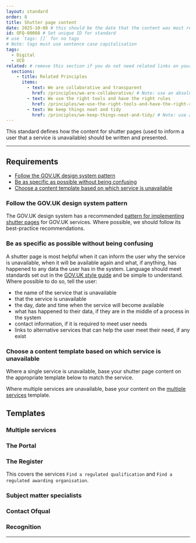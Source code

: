 ```yaml
---
layout: standard
order: 8
title: Shutter page content
date: 2025-10-08 # this should be the date that the content was most recently amended or formally reviewed
id: OFQ-00008 # Set unique ID for standard
# use `tags: []` for no tags
# Note: tags must use sentence case capitalisation
tags:
  - Digital
  - UCD
related: # remove this section if you do not need related links on your page
  sections:
    - title: Related Principles
      items:
        - text: We are collaborative and transparent
          href: /principles/we-are-collaborative/ # Note: use an absolute link from the site home page
        - text: We use the right tools and have the right rules
          href: /principles/we-use-the-right-tools-and-have-the-right-rules/ # Note: use an absolute link from the site home page
        - text: We keep things neat and tidy
          href: /principles/we-keep-things-neat-and-tidy/ # Note: use an absolute link from the site home page
---
```


<!-- Standard description -->

<!-- 

# Notes on line breaks

Please see https://x-govuk.github.io/govuk-eleventy-plugin/markdown/#line-breaks for notes on usage of line breaks.

# Notes on linking to headings within a page

Heading tags are automatically assigned an id, converting spaces to `kebab-case` and applying URL encoding. If you want to link to a specific heading, you can obtain the URL encoded link by running the site locally, inspecting the appropriate <h3> element in the browser's developer tools and copying the value from the 'id' attribute.
-->

This standard defines how the content for shutter pages (used to inform a user that a service is unavailable) should be written and presented.


---

## Requirements

<!-- Populate list for each requirement (there can be more than 2) -->

<!--

# Notes on anchor links

Use HTML URL encoding as in the 'Notes on links' above, to ensure that links to headers with punctuation works as expected. For example:

[Product documentation MUST include build, release and deployment processes](#product-documentation-must-include-build%2C-release-and-deployment-processes)

-->

- [Follow the GOV.UK design system pattern](#follow-the-govuk-design-system-pattern)
- [Be as specific as possible without being confusing](#be-as-specific-as-possible-without-being-confusing)
- [Choose a content template based on which service is unavailable](#choose-a-content-template-based-on-which-service-is-unavailable)

### Follow the GOV.UK design system pattern

The GOV.UK design system has a recommended [pattern for implementing shutter pages](https://design-system.service.gov.uk/patterns/service-unavailable-pages/) for GOV.UK services. Where possible, we should follow its best-practice recommendations.


### Be as specific as possible without being confusing

A shutter page is most helpful when it can inform the user why the service is unavailable, when it will be available again and what, if anything, has happened to any data the user has in the system. Language should meet standards set out in the [GOV.UK style guide](https://www.gov.uk/guidance/style-guide) and be simple to understand. Where possible to do so, tell the user:

* the name of the service that is unavailable
* that the service is unavailable
* the day, date and time when the service will become available
* what has happened to their data, if they are in the middle of a process in the system
* contact information, if it is required to meet user needs
* links to alternative services that can help the user meet their need, if any exist

### Choose a content template based on which service is unavailable

Where a single service is unavailable, base your shutter page content on the appropriate template below to match the service.

Where multiple services are unavailable, base your content on the [multiple services](#multiple-services) template.

## Templates

### Multiple services

### The Portal

### The Register

This covers the services `Find a regulated qualification` and `Find a regulated awarding organisation`.

### Subject matter specialists

### Contact Ofqual

### Recognition



---

